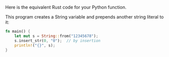 Here is the equivalent Rust code for your Python function. 

This program creates a String variable and prepends another string literal to it:

```rust
fn main() {
    let mut s = String::from("12345678");
    s.insert_str(0, "0");  // by insertion 
    println!("{}", s);
}
```
